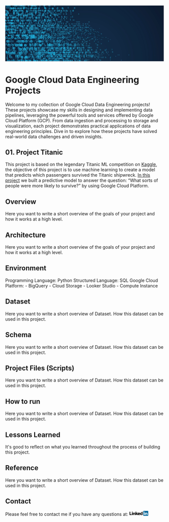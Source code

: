 ![Banner](https://github.com/Aazimindxb/AzimAnsari/blob/main/GCP-Data-Engineering-Projects/Blog_Banner.png)

# Google Cloud Data Engineering Projects
Welcome to my collection of Google Cloud Data Engineering projects! These projects showcase my skills in designing and implementing data pipelines, leveraging the powerful tools and services offered by Google Cloud Platform (GCP). From data ingestion and processing to storage and visualization, each project demonstrates practical applications of data engineering principles. Dive in to explore how these projects have solved real-world data challenges and driven insights.

## 01. Project Titanic
This project is based on the legendary Titanic ML competition on [Kaggle](https://www.kaggle.com/competitions/titanic/overview), the objective of this project is to use machine learning to create a model that predicts which passengers survived the Titanic shipwreck. [In this project](Project-Titanic) we built a predictive model to answer the question: “What sorts of people were more likely to survive?” by using Google Cloud Platform. 




## Overview

Here you want to write a short overview of the goals of your project and how it works at a high level.

## Architecture

Here you want to write a short overview of the goals of your project and how it works at a high level.

## Environment

Programming Language: Python
Structured Language: SQL
Google Cloud Platform:
    - BigQuery
    - Cloud Storage
    - Looker Studio
    - Compute Instance

## Dataset

Here you want to write a short overview of Dataset. How this dataset can be used in this project.

## Schema

Here you want to write a short overview of Dataset. How this dataset can be used in this project.

## Project Files (Scripts)

Here you want to write a short overview of Dataset. How this dataset can be used in this project.

## How to run

Here you want to write a short overview of Dataset. How this dataset can be used in this project.

## Lessons Learned

It's good to reflect on what you learned throughout the process of building this project.

## Reference

Here you want to write a short overview of Dataset. How this dataset can be used in this project.

## Contact

Please feel free to contact me if you have any questions at: <a href="https://ae.linkedin.com/in/aazim-ansari">
    <img src="https://github.com/Aazimindxb/AzimAnsari/blob/main/GCP-Data-Engineering-Projects/LinkedIn_Logo.png" alt="LinkedIn" width="60">
</a>
